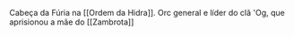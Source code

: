 Cabeça da Fúria na [[Ordem da Hidra]]. Orc general e líder do clã 'Og, que aprisionou a mãe do [[Zambrota]]

